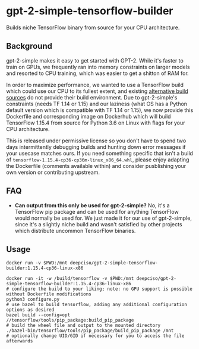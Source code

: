 # gpt-2-simple-tensorflow-builder

Builds niche TensorFlow binary from source for your CPU architecture.

## Background

gpt-2-simple makes it easy to get started with GPT-2. While it's faster to train on GPUs, we frequently ran into memory constraints on larger models and resorted to CPU training, which was easier to get a shitton of RAM for.

In order to maximize performance, we wanted to use a TensorFlow build which could use our CPU to its fullest extent, and existing [alternative build sources](https://github.com/lakshayg/tensorflow-build) do not provide their build environment. Due to gpt-2-simple's constraints (needs TF 1.14 or 1.15) and our laziness (what OS has a Python default version which is compatible with TF 1.14 or 1.15), we now provide this Dockerfile and corresponding image on Dockerhub which will build TensorFlow 1.15.4 from source for Python 3.6 on Linux with flags for your CPU architecture.

This is released under permissive license so you don't have to spend two days intermittently debugging builds and hunting down error messages if your usecase matches ours. If you need something specific that isn't a build of `tensorflow-1.15.4-cp36-cp36m-linux_x86_64.whl`, please enjoy adapting the Dockerfile (comments available within) and consider pusblishing your own version or contributing upstream.

## FAQ

* **Can output from this only be used for gpt-2-simple?** No, it's a TensorFlow pip package and can be used for anything TensorFlow would normally be used for. We just made it for our use of gpt-2-simple, since it's a slightly niche build and wasn't satisfied by other projects which distribute uncommon TensorFlow binaries.

## Usage

```
docker run -v $PWD:/mnt deepciso/gpt-2-simple-tensorflow-builder:1.15.4-cp36-linux-x86
```

```
docker run -it -w /build/tensorflow -v $PWD:/mnt deepciso/gpt-2-simple-tensorflow-builder:1.15.4-cp36-linux-x86
# configure the build to your liking; note: no GPU support is possible without Dockerfile modifications
python3 configure.py
# use bazel to build tensorflow, adding any additional configuration options as desired
bazel build --config=opt //tensorflow/tools/pip_package:build_pip_package
# build the wheel file and output to the mounted directory
./bazel-bin/tensorflow/tools/pip_package/build_pip_package /mnt
# optionally change UID/GID if necessary for you to access the file afterwards
```